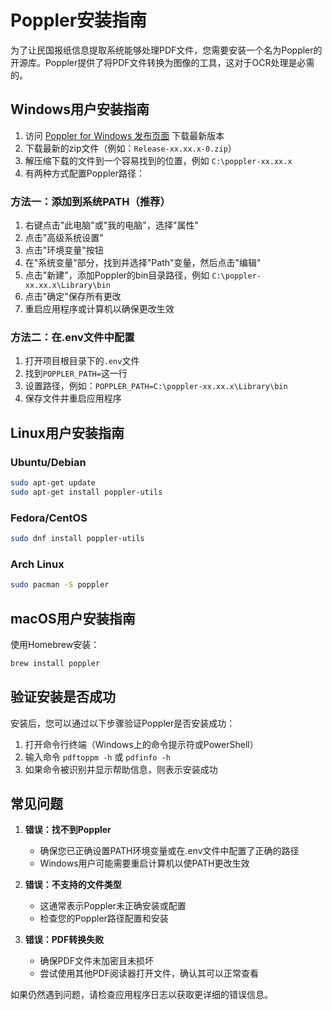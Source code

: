 # Poppler安装指南

为了让民国报纸信息提取系统能够处理PDF文件，您需要安装一个名为Poppler的开源库。Poppler提供了将PDF文件转换为图像的工具，这对于OCR处理是必需的。

## Windows用户安装指南

1. 访问 [Poppler for Windows 发布页面](https://github.com/oschwartz10612/poppler-windows/releases/) 下载最新版本
2. 下载最新的zip文件（例如：`Release-xx.xx.x-0.zip`）
3. 解压缩下载的文件到一个容易找到的位置，例如 `C:\poppler-xx.xx.x`
4. 有两种方式配置Poppler路径：

### 方法一：添加到系统PATH（推荐）

1. 右键点击"此电脑"或"我的电脑"，选择"属性"
2. 点击"高级系统设置"
3. 点击"环境变量"按钮
4. 在"系统变量"部分，找到并选择"Path"变量，然后点击"编辑"
5. 点击"新建"，添加Poppler的bin目录路径，例如 `C:\poppler-xx.xx.x\Library\bin`
6. 点击"确定"保存所有更改
7. 重启应用程序或计算机以确保更改生效

### 方法二：在.env文件中配置

1. 打开项目根目录下的`.env`文件
2. 找到`POPPLER_PATH=`这一行
3. 设置路径，例如：`POPPLER_PATH=C:\poppler-xx.xx.x\Library\bin`
4. 保存文件并重启应用程序

## Linux用户安装指南

### Ubuntu/Debian
```bash
sudo apt-get update
sudo apt-get install poppler-utils
```

### Fedora/CentOS
```bash
sudo dnf install poppler-utils
```

### Arch Linux
```bash
sudo pacman -S poppler
```

## macOS用户安装指南

使用Homebrew安装：
```bash
brew install poppler
```

## 验证安装是否成功

安装后，您可以通过以下步骤验证Poppler是否安装成功：

1. 打开命令行终端（Windows上的命令提示符或PowerShell）
2. 输入命令 `pdftoppm -h` 或 `pdfinfo -h`
3. 如果命令被识别并显示帮助信息，则表示安装成功

## 常见问题

1. **错误：找不到Poppler**
   - 确保您已正确设置PATH环境变量或在.env文件中配置了正确的路径
   - Windows用户可能需要重启计算机以使PATH更改生效

2. **错误：不支持的文件类型**
   - 这通常表示Poppler未正确安装或配置
   - 检查您的Poppler路径配置和安装

3. **错误：PDF转换失败**
   - 确保PDF文件未加密且未损坏
   - 尝试使用其他PDF阅读器打开文件，确认其可以正常查看

如果仍然遇到问题，请检查应用程序日志以获取更详细的错误信息。 